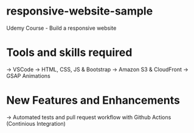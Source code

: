 # responsive-website-sample

Udemy Course - Build a responsive website

# Tools and skills required

-> VSCode
-> HTML, CSS, JS & Bootstrap
-> Amazon S3 & CloudFront
-> GSAP Animations

# New Features and Enhancements

-> Automated tests and pull request workflow with Github Actions (Continious Integration)
